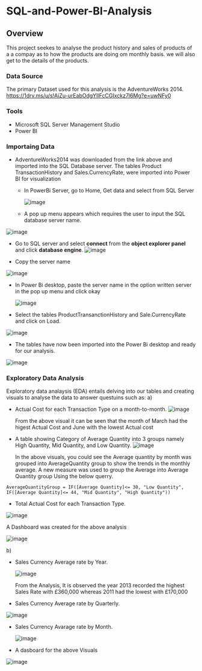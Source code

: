 # SQL-and-Power-BI-Analysis

## Overview

This project seekes to analyse the product history and sales of products of a a compay as to how the products are doing om monthly basis. we will also get to the details of the products.

### Data Source

The primary Dataset used for this analysis is the AdventureWorks 2014. 
https://1drv.ms/u/s!AiZu-urEabOdgYIlFcCGIxckz7l6Mg?e=uwNFy0  
### Tools

- Microsoft SQL Server Management Studio
- Power BI

### Importaing Data

- AdventureWorks2014 was downloaded from the link above and imported into the SQL Database server.
  The tables Product TransactionHistory and Sales.CurrencyRate,  were imported into Power BI for visualization
  - In PowerBi Server, go to Home, Get data and select from SQL Server

    ![image](https://github.com/MYZDEE/SQL-and-Power-BI-Analysis/assets/128803445/6e3b393a-119a-497a-b2d6-2f84511ca8c0)<p>

  - A pop up menu appears which requires the user to input the SQL database server name.
    
![image](https://github.com/MYZDEE/SQL-and-Power-BI-Analysis/assets/128803445/c5472450-6ce9-40b1-8955-e459ea8c07ec)<p>

- Go to SQL server and select **connect** from the **object explorer panel** and click **database engine**.
  ![image](https://github.com/MYZDEE/SQL-and-Power-BI-Analysis/assets/128803445/f567dc50-a040-43a8-8f36-3eb46d6aea34)<p>

- Copy the server name

![image](https://github.com/MYZDEE/SQL-and-Power-BI-Analysis/assets/128803445/4669698e-e9f3-42ca-a562-50ad7136c029)<p>

- In Power Bi desktop, paste the server name in the option written server in the pop up menu and click okay

  ![image](https://github.com/MYZDEE/SQL-and-Power-BI-Analysis/assets/128803445/13afa2d6-784c-49ea-8963-7351a7a66d88)<p>

- Select the tables ProductTransanctionHistory and Sale.CurrencyRate and click on Load.

![image](https://github.com/MYZDEE/SQL-and-Power-BI-Analysis/assets/128803445/f25d0297-66b6-4da7-9474-9ac4952dbf35)<p>
- The tables have now been imported into the Power Bi desktop and ready for our analysis.

![image](https://github.com/MYZDEE/SQL-and-Power-BI-Analysis/assets/128803445/6a97f9d0-3c79-41c7-9117-893ee2f4bef0)<p>

### Exploratory Data Analysis

Exploratory data analaysis (EDA) entails delving into our tables and creating visuals to analyse the data to answer questuins such as:
a)
- Actual Cost for each Transaction Type on a month-to-month.
  ![image](https://github.com/MYZDEE/SQL-and-Power-BI-Analysis/assets/128803445/39b0da0b-75c1-4e07-b890-bd7f0cac7b9f)<p>
  From the above visual it can be seen that the month of March had the higest Actual Cost and June with the lowest Actual cost

-	A table showing Category of Average Quantity into 3 groups namely High Quantity, Mid Quantity, and Low Quantity.
  ![image](https://github.com/MYZDEE/SQL-and-Power-BI-Analysis/assets/128803445/794b9434-e19c-402c-9f1d-eeddb4a260d3)<p>
In the above visuals, you could see the Average quantity by month was grouped into AverageQuantity group to show the trends in the monthly average. A new measure was used to group  the Average into Average Quantity group Using the below querry.
 
  ```
AverageQuantityGroup = IF([Average Quantity]<= 30, "Low Quantity",
IF([Average Quantity]<= 44, "Mid Quantity", "High Quantity"))
  ```
-	Total Actual Cost for each Transaction Type.
  
 ![image](https://github.com/MYZDEE/SQL-and-Power-BI-Analysis/assets/128803445/62dc1154-6d4e-40fd-b5fa-942fac636e96)

 A Dashboard was created for the above analysis
 
![image](https://github.com/MYZDEE/SQL-and-Power-BI-Analysis/assets/128803445/67b1072e-fb2b-458d-80da-eb110d9df656)<p> 

b)
- Sales Currency Average rate by Year.
  
  ![image](https://github.com/MYZDEE/SQL-and-Power-BI-Analysis/assets/128803445/9bab41fb-ffbb-4c14-b2fe-7e51c14341b0)<p>
From the Analysis, It is observed the year 2013 recorded the highest Sales Rate with £360,000 whereas 2011 had the lowest with £170,000


- Sales Currency Average rate by Quarterly.
 
 ![image](https://github.com/MYZDEE/SQL-and-Power-BI-Analysis/assets/128803445/d1a22433-2de0-41ab-a0d5-1b2f3e88e09c)<p>
  
- Sales Currency Avarage rate by Month.
   
   ![image](https://github.com/MYZDEE/SQL-and-Power-BI-Analysis/assets/128803445/42727f58-15bb-4cd3-990a-e9139b5fb32b)<p>

- A dasboard for the above Visuals
  
 ![image](https://github.com/MYZDEE/SQL-and-Power-BI-Analysis/assets/128803445/3b1b9777-9d2e-4687-8c7f-9a55d2f2a7c2)



  

 
  




